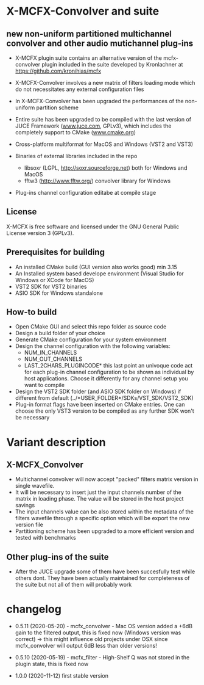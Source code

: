 X-MCFX-Convolver and suite
==============
new non-uniform partitioned multichannel convolver and other audio mutichannel plug-ins
------------------------------------

- X-MCFX plugin suite contains an alternative version of the mcfx-convolver plugin included in the suite developed by Kronlachner at https://github.com/kronihias/mcfx

- X-MCFX-Convolver involves a new matrix of filters loading mode which do not necessitates any external configuration files

- In X-MCFX-Convolver has been upgraded the performances of the non-uniform partition scheme

- Entire suite has been upgraded to be compiled with the last version of JUCE Framework (www.juce.com, GPLv3), which includes the completely support to CMake (www.cmake.org)

- Cross-platform multiformat for MacOS and Windows (VST2 and VST3)

- Binaries of external libraries included in the repo 
    + libsoxr (LGPL, http://soxr.sourceforge.net) both for Windows and MacOS
    + fftw3 (http://www.fftw.org/) convolver library for Windows
    
- Plug-ins channel configuration editabe at compile stage

License
--------------

X-MCFX is free software and licensed under the GNU General Public License version 3 (GPLv3).

Prerequisites for building
--------------

- An installed CMake build (GUI version also works good) min 3.15
- An Installed system based develope environment (Visual Studio for Windows or XCode for MacOS)
- VST2 SDK for VST2 binaries
- ASIO SDK for Windows standalone

How-to build
--------------

- Open CMake GUI and select this repo folder as source code
- Design a build folder of your choice
- Generate CMake configuration for your system environment
- Design the channel configuration with the following variables:
    + NUM_IN_CHANNELS
    + NUM_OUT_CHANNELS
    + LAST_2CHARS_PLUGINCODE*
this last point an univoque code act for each plug-in channel configuration to be shown as individual by host applications. Choose it differently for any channel setup you want to compile
- Design the VST2 SDK folder (and ASIO SDK folder on Windows) if different from default (../\*USER_FOLDER\*/SDKs/VST_SDK/VST2_SDK)
- Plug-in format flags have been inserted on CMake entries. One can choose the only VST3 version to be compiled as any further SDK won't be necessary

Variant description
==============

X-MCFX_Convolver
--------------
+ Multichannel convolver will now accept "packed" filters matrix version in single wavefile.
+ It will be necessary to insert just the input channels number of the matrix in loading phase. The value will be stored in the host project savings
+ The input channels value can be also stored within the metadata of the filters wavefile through a specific option which will be export the new version file
+ Partitioning scheme has been upgraded to a more efficient version and tested with benchmarks

Other plug-ins of the suite
-----------------------------
+ After the JUCE upgrade some of them have been succesfully test while others dont. They have been actually maintained for completeness of the suite but not all of them will probably work


changelog
==============
- 0.5.11 (2020-05-20) - mcfx_convolver - Mac OS version added a +6dB gain to the filtered output, this is fixed now (Windows version was correct) -> this might influence old projects under OSX since mcfx_convolver will output 6dB less than older versions!

- 0.5.10 (2020-05-19) - mcfx_filter - High-Shelf Q was not stored in the plugin state, this is fixed now

- 1.0.0 (2020-11-12) first stable version
